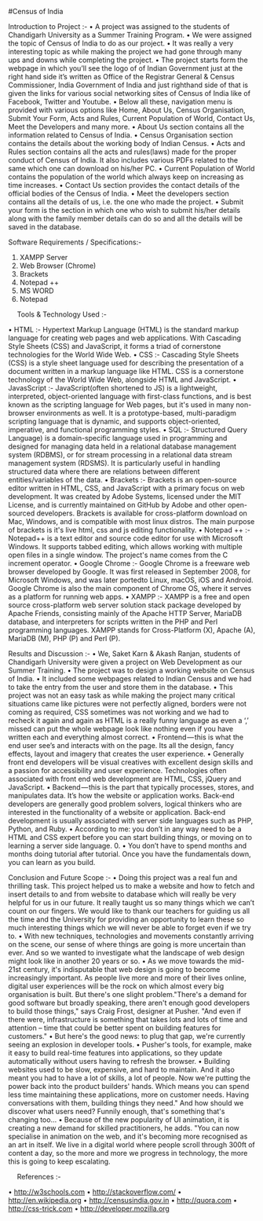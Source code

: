#Census of India

Introduction to Project :-
•	A project was assigned to the students of Chandigarh University as a Summer Training Program.
•	We were assigned the topic of Census of India to do as our project.
•	It was really a very interesting topic as while making the project we had gone through many ups and downs while completing the project.
•	The project starts form the webpage in which you’ll see the logo of of Indian Government just at the right hand side it’s written as 
Office of the Registrar General & Census Commissioner, India
Government of India
and just righthand side of that is given the links for various social networking sites of Census of India like of Facebook, Twitter and Youtube.
•	Below all these, navigation menu is provided with various options like Home, About Us, Census Organisation, Submit Your Form, Acts and Rules, Current Population of World, Contact Us, Meet the Developers and many more.
•	About Us section contains all the information related to Census of India.
•	Census Organisation section contains the details about the working body of Indian Census.
•	Acts and Rules section contains all the acts and rules(laws) made for the proper conduct of Census of India. It also includes various PDFs related to the same which one can download on his/her PC.
•	Current Population of World contains the population of the world which always keep on increasing as time increases.
•	Contact Us section provides the contact details of the official bodies of the Census of India.
•	Meet the developers section contains all the details of us, i.e. the one who made the project.
•	Submit your form is the section in which one who wish to submit his/her details along with the family member details can do so and all the details will be saved in the database.

Software Requirements / Specifications:-
1.	XAMPP Server
2.	Web Browser (Chrome)
3.	Brackets
4.	Notepad ++
5.	MS WORD
6.	Notepad  

 
Tools & Technology Used :-

•	HTML :- Hypertext Markup Language (HTML) is the standard markup language for creating web pages and web applications. With Cascading Style Sheets (CSS) and JavaScript, it forms a triad of cornerstone technologies for the World Wide Web.
•	CSS :- Cascading Style Sheets (CSS) is a style sheet language used for describing the presentation of a document written in a markup language like HTML. CSS is a cornerstone technology of the World Wide Web, alongside HTML and JavaScript.
•	JavasScript :- JavaScript(often shortened to JS) is a lightweight, interpreted, object-oriented language with first-class functions, and is best known as the scripting language for Web pages, but it's used in many non-browser environments as well. It is a prototype-based, multi-paradigm scripting language that is dynamic, and supports object-oriented, imperative, and functional programming styles.
•	SQL :- Structured Query Language) is a domain-specific language used in programming and designed for managing data held in a relational database management system (RDBMS), or for stream processing in a relational data stream management system (RDSMS). It is particularly useful in handling structured data where there are relations between different entities/variables of the data. 
•	Brackets :- Brackets is an open-source editor written in HTML, CSS, and JavaScript with a primary focus on web development. It was created by Adobe Systems, licensed under the MIT License, and is currently maintained on GitHub by Adobe and other open-sourced developers. Brackets is available for cross-platform download on Mac, Windows, and is compatible with most linux distros. The main purpose of brackets is it's live html, css and js editing functionality.
•	Notepad ++ :- Notepad++ is a text editor and source code editor for use with Microsoft Windows. It supports tabbed editing, which allows working with multiple open files in a single window. The project's name comes from the C increment operator.
•	Google Chrome :- Google Chrome is a freeware web browser developed by Google. It was first released in September 2008, for Microsoft Windows, and was later portedto Linux, macOS, iOS and Android. Google Chrome is also the main component of Chrome OS, where it serves as a platform for running web apps.
•	XAMPP :- XAMPP is a free and open source cross-platform web server solution stack package developed by Apache Friends, consisting mainly of the Apache HTTP Server, MariaDB database, and interpreters for scripts written in the PHP and Perl programming languages. XAMPP stands for Cross-Platform (X), Apache (A), MariaDB (M), PHP (P) and Perl (P).


Results and Discussion :-
•	We, Saket Karn & Akash Ranjan, students of Chandigarh University were given a project on Web Development as our Summer Training.
•	The project was to design a working website on Census of India.
•	It included some webpages related to Indian Census and we had to take the entry from the user and store them in the database.
•	This project was not an easy task as while making the project many critical situations came like pictures were not perfectly aligned, borders were not coming as required, CSS sometimes was not working and we had to recheck it again and again as HTML is a really funny language as even a ‘,’ missed can put the whole webpage look like nothing even if you have written each and everything almost correct.
•	Frontend — this is what the end user see’s and interacts with on the page. Its all the design, fancy effects, layout and imagery that creates the user experience.
•	Generally front end developers will be visual creatives with excellent design skills and a passion for accessibility and user experience. Technologies often associated with front end web development are HTML, CSS, jQuery and JavaScript.
•	Backend — this is the part that typically processes, stores, and manipulates data. It’s how the website or application works. Back-end developers are generally good problem solvers, logical thinkers who are interested in the functionality of a website or application. Back-end development is usually associated with server side languages such as PHP, Python, and Ruby.
•	According to me: you don’t in any way need to be a HTML and CSS expert before you can start building things, or moving on to learning a server side language. 0.
•	You don’t have to spend months and months doing tutorial after tutorial. Once you have the fundamentals down, you can learn as you build.

Conclusion and Future Scope :-
•	Doing this project was a real fun and thrilling task. This project helped us to make a website and how to fetch and insert details to and from website to database which will really be very helpful for us in our future. It really taught us so many things which we can’t count on our fingers. We would like to thank our teachers for guiding us all the time and the University for providing an opportunity to learn these so much interesting things which we will never be able to forget even if we try to.
•	With new techniques, technologies and movements constantly arriving on the scene, our sense of where things are going is more uncertain than ever. And so we wanted to investigate what the landscape of web design might look like in another 20 years or so.
•	As we move towards the mid-21st century, it's indisputable that web design is going to become increasingly important. As people live more and more of their lives online, digital user experiences will be the rock on which almost every big organisation is built. But there's one slight problem."There's a demand for good software but broadly speaking, there aren't enough good developers to build those things," says Craig Frost, designer at Pusher. "And even if there were, infrastructure is something that takes lots and lots of time and attention – time that could be better spent on building features for customers."
•	But here's the good news: to plug that gap, we're currently seeing an explosion in developer tools.
•	Pusher's tools, for example, make it easy to build real-time features into applications, so they update automatically without users having to refresh the browser.
•	Building websites used to be slow, expensive, and hard to maintain. And it also meant you had to have a lot of skills, a lot of people. Now we're putting the power back into the product builders' hands. Which means you can spend less time maintaining these applications, more on customer needs. Having conversations with them, building things they need." And how should we discover what users need? Funnily enough, that's something that's changing too…
•	Because of the new popularity of UI animation, it is creating a new demand for skilled practitioners, he adds. "You can now specialise in animation on the web, and it's becoming more recognised as an art in itself. We live in a digital world where people scroll through 300ft of content a day, so the more and more we progress in technology, the more this is going to keep escalating.

 
References :-


•	http://w3schools.com
•	http://stackoverflow.com/
•	http://en.wikipedia.org
•	http://censusindia.gov.in
•	http://quora.com
•	http://css-trick.com
•	http://developer.mozilla.org

